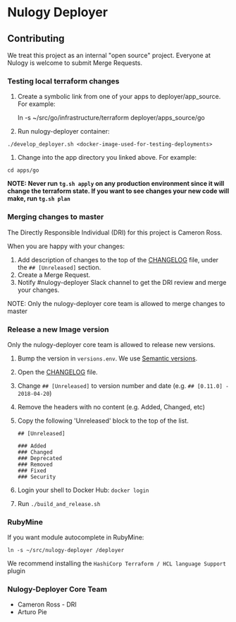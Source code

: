 # Nulogy Deployer

## Contributing

We treat this project as an internal "open source" project. Everyone at Nulogy is welcome to submit Merge Requests.

### Testing local terraform changes

1. Create a symbolic link from one of your apps to deployer/app_source. For example:

    ln -s ~/src/go/infrastructure/terraform deployer/apps_source/go

1. Run nulogy-deployer container:

```
./develop_deployer.sh <docker-image-used-for-testing-deployments>
```

1. Change into the app directory you linked above. For example:

```
cd apps/go
```

**NOTE: Never run `tg.sh apply` on any production environment since it will change the terraform state. If you want to see changes your new code will make, run `tg.sh plan`**

### Merging changes to master

The Directly Responsible Individual (DRI) for this project is Cameron Ross.

When you are happy with your changes:

1. Add description of changes to the top of the [CHANGELOG](./CHANGELOG.md) file, under the `## [Unreleased]` section.
1. Create a Merge Request.
1. Notify #nulogy-deployer Slack channel to get the DRI review and merge your changes.

NOTE: Only the nulogy-deployer core team is allowed to merge changes to master

### Release a new Image version

Only the nulogy-deployer core team is allowed to release new versions.

1. Bump the version in `versions.env`. We use [Semantic versions](https://semver.org/).
1. Open the [CHANGELOG](./CHANGELOG.md) file.
1. Change `## [Unreleased]` to version number and date (e.g. `## [0.11.0] - 2018-04-20`)
1. Remove the headers with no content (e.g. Added, Changed, etc)
1. Copy the following 'Unreleased' block to the top of the list.

    ``` 
    ## [Unreleased]
    
    ### Added
    ### Changed
    ### Deprecated
    ### Removed
    ### Fixed
    ### Security
    ```

1. Login your shell to Docker Hub: `docker login`
1. Run `./build_and_release.sh`

### RubyMine

If you want module autocomplete in RubyMine:

    ln -s ~/src/nulogy-deployer /deployer

We recommend installing the `HashiCorp Terraform / HCL language Support` plugin

### Nulogy-Deployer Core Team

* Cameron Ross - DRI
* Arturo Pie
